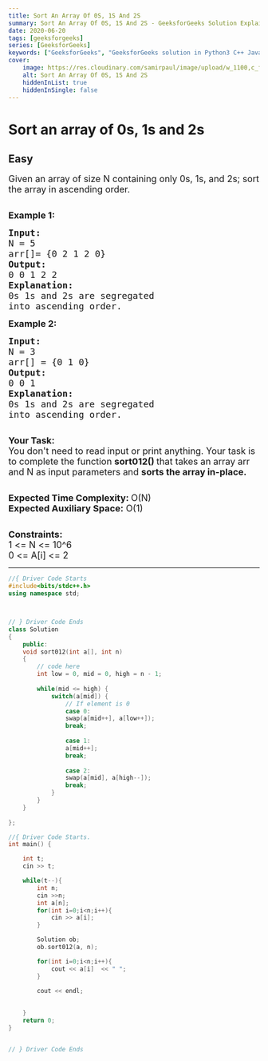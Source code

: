 ```yaml
---
title: Sort An Array Of 0S, 1S And 2S
summary: Sort An Array Of 0S, 1S And 2S - GeeksforGeeks Solution Explained
date: 2020-06-20
tags: [geeksforgeeks]
series: [GeeksforGeeks]
keywords: ["GeeksforGeeks", "GeeksforGeeks solution in Python3 C++ Java", "Sort An Array Of 0S, 1S And 2S Solution Explained"]
cover:
    image: https://res.cloudinary.com/samirpaul/image/upload/w_1100,c_fit,co_rgb:FFFFFF,l_text:Arial_75_bold:Sort An Array Of 0S, 1S And 2S - Solution Explained/problem-solving.webp
    alt: Sort An Array Of 0S, 1S And 2S
    hiddenInList: true
    hiddenInSingle: false
---
```



# Sort an array of 0s, 1s and 2s
## Easy
<div class="problems_problem_content__Xm_eO"><p><span style="font-size:18px">Given an array of size N containing only 0s, 1s, and 2s; sort the array in ascending order.</span></p>

<p><br>
<span style="font-size:18px"><strong>Example 1:</strong></span></p>

<pre><span style="font-size:18px"><strong>Input: </strong>
N = 5
arr[]= {0 2 1 2 0}
<strong>Output:</strong>
0 0 1 2 2
<strong>Explanation:</strong>
0s 1s and 2s are segregated 
into ascending order.</span></pre>

<p><strong><span style="font-size:18px">Example 2:</span></strong></p>

<pre><span style="font-size:18px"><strong>Input: </strong>
N = 3
arr[] = {0 1 0}
<strong>Output:</strong>
0 0 1
<strong>Explanation:</strong>
0s 1s and 2s are segregated 
into ascending order.</span></pre>

<p><br>
<span style="font-size:18px"><strong>Your Task:</strong><br>
You don't need to read input or print anything. Your task is to complete the function <strong>sort012() </strong>that takes an array arr and N as input parameters and <strong>sorts the array in-place. </strong></span></p>

<p><br>
<span style="font-size:18px"><strong>Expected Time Complexity: </strong>O(N)<br>
<strong>Expected Auxiliary Space:</strong> O(1)</span></p>

<p><br>
<span style="font-size:18px"><strong>Constraints:</strong><br>
1 &lt;= N &lt;= 10^6<br>
0 &lt;= A[i] &lt;= 2</span></p>
</div>

---




```cpp
//{ Driver Code Starts
#include<bits/stdc++.h>
using namespace std;



// } Driver Code Ends
class Solution
{
    public:
    void sort012(int a[], int n)
    {
        // code here 
        int low = 0, mid = 0, high = n - 1;
        
        while(mid <= high) {
            switch(a[mid]) {
                // If element is 0
                case 0:
                swap(a[mid++], a[low++]);
                break;
                
                case 1:
                a[mid++];
                break;
                
                case 2:
                swap(a[mid], a[high--]);
                break;
            }
        }
    }
    
};

//{ Driver Code Starts.
int main() {

    int t;
    cin >> t;

    while(t--){
        int n;
        cin >>n;
        int a[n];
        for(int i=0;i<n;i++){
            cin >> a[i];
        }

        Solution ob;
        ob.sort012(a, n);

        for(int i=0;i<n;i++){
            cout << a[i]  << " ";
        }

        cout << endl;
        
        
    }
    return 0;
}


// } Driver Code Ends
```
